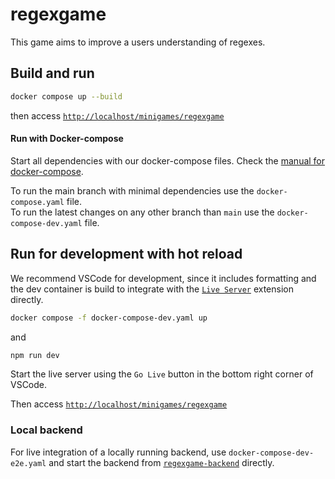 # regexgame

This game aims to improve a users understanding of regexes.

## Build and run
```bash
docker compose up --build
```
then access
[`http://localhost/minigames/regexgame`](http://localhost/minigames/regexgame/)

#### Run with Docker-compose

Start all dependencies with our docker-compose files.
Check the [manual for docker-compose](https://github.com/Gamify-IT/docs/blob/main/dev-manuals/languages/docker/docker-compose.md).

To run the main branch with minimal dependencies use the `docker-compose.yaml` file.\
To run the latest changes on any other branch than `main` use the `docker-compose-dev.yaml` file.


## Run for development with hot reload
We recommend VSCode for development,
since it includes formatting
and the dev container is build to integrate
with the
[`Live Server`](https://marketplace.visualstudio.com/items?itemName=ritwickdey.LiveServer)
extension directly.

```bash
docker compose -f docker-compose-dev.yaml up
```
and
```bash
npm run dev
```

Start the live server using the `Go Live` button in the bottom right corner of VSCode.

Then access
[`http://localhost/minigames/regexgame`](http://localhost/minigames/regexgame/)

### Local backend
For live integration of a locally running backend,
use `docker-compose-dev-e2e.yaml`
and start the backend from
[`regexgame-backend`](https://github.com/Gamify-IT/regexgame-backend)
directly.
